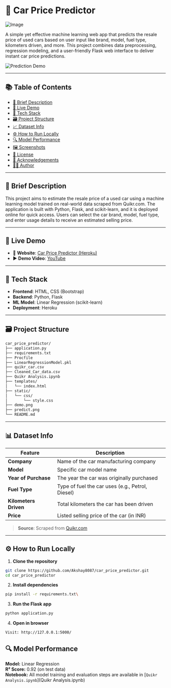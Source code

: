 # 🚗 Car Price Predictor

![Image](https://github.com/user-attachments/assets/b5414fd6-c37e-4961-8c5d-3a00e1e0d520)

A simple yet effective machine learning web app that predicts the resale price of used cars based on user input like brand, model, fuel type, kilometers driven, and more. This project combines data preprocessing, regression modeling, and a user-friendly Flask web interface to deliver instant car price predictions.

![Prediction Demo](predict.png)

---

## 📚 Table of Contents

- [📌 Brief Description](#-brief-description)
- [🚀 Live Demo](#-live-demo)
- [🧰 Tech Stack](#-tech-stack)
- [🗃️ Project Structure](#️-project-structure)
- [📈 Dataset Info](#-dataset-info)
- [⚙️ How to Run Locally](#️-how-to-run-locally)
- [🔍 Model Performance](#-model-performance)
- [🖼️ Screenshots](#️-screenshots)
- [📄 License](#-license)
- [🙌 Acknowledgements](#-acknowledgements)
- [👨‍💻 Author](#-author)

---

## 📌 Brief Description

This project aims to estimate the resale price of a used car using a machine learning model trained on real-world data scraped from Quikr.com. The application is built with Python, Flask, and scikit-learn, and it is deployed online for quick access. Users can select the car brand, model, fuel type, and enter usage details to receive an estimated selling price.

---

## 🚀 Live Demo

- 🔗 **Website**: [Car Price Predictor (Heroku)](https://car-price-price.herokuapp.com)
- ▶️ **Demo Video**: [YouTube](https://youtu.be/HEaFU68WAPM)

---

## 🧰 Tech Stack

- **Frontend**: HTML, CSS (Bootstrap)
- **Backend**: Python, Flask
- **ML Model**: Linear Regression (scikit-learn)
- **Deployment**: Heroku

---

## 🗃️ Project Structure
```bash
car_price_predictor/
├── application.py
├── requirements.txt
├── Procfile
├── LinearRegressionModel.pkl
├── quikr_car.csv
├── Cleaned_Car_data.csv
├── Quikr Analysis.ipynb
├── templates/
│   └── index.html
├── static/
│   └── css/
│       └── style.css
├── demo.png
├── predict.png
└── README.md
```



---

## 📊 Dataset Info


| Feature             | Description                                         |
|---------------------|-----------------------------------------------------|
| **Company**         | Name of the car manufacturing company               |
| **Model**           | Specific car model name                             |
| **Year of Purchase**| The year the car was originally purchased           |
| **Fuel Type**       | Type of fuel the car uses (e.g., Petrol, Diesel)    |
| **Kilometers Driven**| Total kilometers the car has been driven           |
| **Price**           | Listed selling price of the car (in INR)            |

> **Source**: Scraped from [Quikr.com](https://www.quikr.com)


---

## ⚙️ How to Run Locally

1. **Clone the repository**

```bash
git clone https://github.com/Akshay8087/car_price_predictor.git
cd car_price_predictor
```


2. **Install dependencies**
   
```bash
pip install -r requirements.txt\
```

3. **Run the Flask app**
```bash
python application.py
```
4. **Open in browser**
```bash
Visit: http://127.0.0.1:5000/
```
## 🔍 Model Performance
 
**Model:** Linear Regression  
**R² Score:** 0.92 (on test data)  
**Notebook:** All model training and evaluation steps are available in [`Quikr Analysis.ipynb`](Quikr Analysis.ipynb)  
